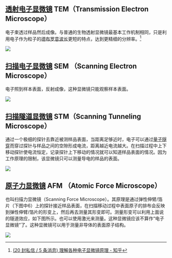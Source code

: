 ## [透射电子显微镜](https://zhida.zhihu.com/search?content_id=100518659&content_type=Article&match_order=1&q=%E9%80%8F%E5%B0%84%E7%94%B5%E5%AD%90%E6%98%BE%E5%BE%AE%E9%95%9C&zhida_source=entity) TEM（Transmission Electron Microscope）

电子束透过样品然后成像。与普通的生物透射显微镜最基本工作机制相同，只是利用电子作为粒子的[德布罗意波长](https://zhida.zhihu.com/search?content_id=100518659&content_type=Article&match_order=1&q=%E5%BE%B7%E5%B8%83%E7%BD%97%E6%84%8F%E6%B3%A2%E9%95%BF&zhida_source=entity)更短的特点，达到更精细的分辨率。[^1]

![](https://pic3.zhimg.com/v2-2cc5daaf1138a4d8c43231419ec4c988_1440w.jpg)

## [扫描电子显微镜](https://zhida.zhihu.com/search?content_id=100518659&content_type=Article&match_order=1&q=%E6%89%AB%E6%8F%8F%E7%94%B5%E5%AD%90%E6%98%BE%E5%BE%AE%E9%95%9C&zhida_source=entity) SEM （Scanning Electron Microscope）

电子照到样本表面，反射成像，这种显微镜只能观察样本表面。

![](https://pic4.zhimg.com/v2-cdf0271fa5703500ff7952bac89f2ac9_1440w.jpg)

## [扫描隧道显微镜](https://zhida.zhihu.com/search?content_id=100518659&content_type=Article&match_order=1&q=%E6%89%AB%E6%8F%8F%E9%9A%A7%E9%81%93%E6%98%BE%E5%BE%AE%E9%95%9C&zhida_source=entity) STM（Scanning Tunneling Microscope）

通过一个极细的探针去靠近被测样品表面，当距离足够近时，电子可以通过[量子隧穿](https://zhida.zhihu.com/search?content_id=100518659&content_type=Article&match_order=1&q=%E9%87%8F%E5%AD%90%E9%9A%A7%E7%A9%BF&zhida_source=entity)而穿过探针与样品之间的空隙形成电流，距离越近电流越大。在扫描过程中上下移动探针使电流恒定，记录探针上下移动的情况就可以知道样品表面的情况。因为工作原理的限制，该显微镜只可以测量导电的样品的表面。

![](https://pic2.zhimg.com/v2-1acd16395eb9296c614b8e0245ce9587_1440w.jpg)

## [原子力显微镜](https://zhida.zhihu.com/search?content_id=100518659&content_type=Article&match_order=1&q=%E5%8E%9F%E5%AD%90%E5%8A%9B%E6%98%BE%E5%BE%AE%E9%95%9C&zhida_source=entity) AFM （Atomic Force Microscope）

也叫扫描力显微镜（Scanning Force Microscope）。其原理是通过弹性伸臂/箔片（下图中6）上的探针接近样品表面，在扫描移动过程中表面原子的排布会反映到弹性伸臂/箔片的形变上，然后再去测量其形变即可。测量形变可以利用上面说的隧道效应，如下图所示。也可以使用激光来测量。这种显微镜应该不算作“电子显微镜”了。这种显微镜可以用于测量非导体的表面原子结构。

![](https://pica.zhimg.com/v2-e87f904be43df1855448ba767822d7cc_1440w.jpg)

[^1]: [(20 封私信 / 5 条消息) 理解各种电子显微镜原理 - 知乎](https://zhuanlan.zhihu.com/p/55749557)
